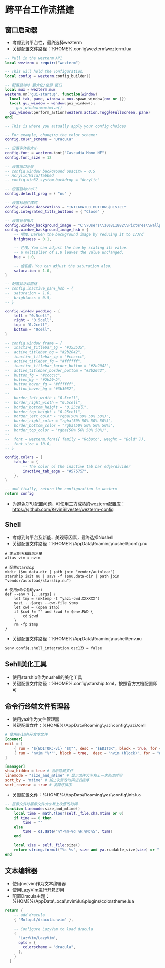 # 跨平台工作流搭建
## 窗口启动器
- 考虑到跨平台性，最终选择wezterm
- 关键配置文件路径：%HOME%\.config\wezterm\wezterm.lua
```lua
-- Pull in the wezterm API
local wezterm = require("wezterm")

-- This will hold the configuration.
local config = wezterm.config_builder()

-- 配置启动时 最大化/全屏 窗口
local mux = wezterm.mux
wezterm.on('gui-startup', function(window)
  local tab, pane, window = mux.spawn_window(cmd or {})
  local gui_window = window:gui_window();
  -- gui_window:maximize()
  gui_window:perform_action(wezterm.action.ToggleFullScreen, pane)
end)

-- This is where you actually apply your config choices

-- For example, changing the color scheme:
config.color_scheme = "Dracula"

-- 设置字体和大小
config.font = wezterm.font("Cascadia Mono NF")
config.font_size = 12

-- 设置窗口背景
-- config.window_background_opacity = 0.5
-- Acrylic/Mica/Tabbed
-- config.win32_system_backdrop = "Acrylic"

-- 设置启动shell
config.default_prog = { "nu" }

-- 设置标题栏样式
config.window_decorations = "INTEGRATED_BUTTONS|RESIZE"
config.integrated_title_buttons = { "Close" }

-- 设置背景图片
config.window_background_image = "C:\\Users\\z00811882\\Pictures\\wallpaper\\yuhang.jpeg"
config.window_background_image_hsb = {
	-- 明度，Darken the background image by reducing it to 1/3rd
	brightness = 0.1,

	-- 色度，You can adjust the hue by scaling its value.
	-- a multiplier of 1.0 leaves the value unchanged.
	hue = 1.0,

	-- 饱和度，You can adjust the saturation also.
	saturation = 1.0,
}

-- 配置非活动窗格
-- config.inactive_pane_hsb = {
-- 	saturation = 1.0,
-- 	brightness = 0.5,
-- }

config.window_padding = {
	left = "0.5cell",
	right = "0.5cell",
	top = "0.2cell",
	bottom = "0cell",
}

-- config.window_frame = {
-- 	inactive_titlebar_bg = "#353535",
-- 	active_titlebar_bg = "#2b2042",
-- 	inactive_titlebar_fg = "#cccccc",
-- 	active_titlebar_fg = "#ffffff",
-- 	inactive_titlebar_border_bottom = "#2b2042",
-- 	active_titlebar_border_bottom = "#2b2042",
-- 	button_fg = "#cccccc",
-- 	button_bg = "#2b2042",
-- 	button_hover_fg = "#ffffff",
-- 	button_hover_bg = "#3b3052",
--
-- 	border_left_width = "0.5cell",
-- 	border_right_width = "0.5cell",
-- 	border_bottom_height = "0.25cell",
-- 	border_top_height = "0.25cell",
-- 	border_left_color = "rgba(50% 50% 50% 50%)",
-- 	border_right_color = "rgba(50% 50% 50% 50%)",
-- 	border_bottom_color = "rgba(50% 50% 50% 50%)",
-- 	border_top_color = "rgba(50% 50% 50% 50%)",
--
-- 	font = wezterm.font({ family = "Roboto", weight = "Bold" }),
-- 	font_size = 10.0,
-- }

config.colors = {
	tab_bar = {
		-- The color of the inactive tab bar edge/divider
		inactive_tab_edge = "#575757",
	},
}

-- and finally, return the configuration to wezterm
return config

```
- 为避免GPU配置问题，可使用三方成熟的wezterm配置库：https://github.com/KevinSilvester/wezterm-config

## Shell
- 考虑到跨平台及新能、美观等因素，最终选择Nushell
- 关键配置文件路径：%HOME%\AppData\Roaming\nushell\config.nu
```nushell
# 定义别名和目录常量
alias vim = nvim

# 配置starship
mkdir ($nu.data-dir | path join "vendor/autoload")
starship init nu | save -f ($nu.data-dir | path join "vendor/autoload/starship.nu")

# 使用y命令启动yazi
def --env y [...args] {
	let tmp = (mktemp -t "yazi-cwd.XXXXXX")
	yazi ...$args --cwd-file $tmp
	let cwd = (open $tmp)
	if $cwd != "" and $cwd != $env.PWD {
		cd $cwd
	}
	rm -fp $tmp
}

```
- 关键配置文件路径：%HOME%\AppData\Roaming\nushell\env.nu
```nushell
$env.config.shell_integration.osc133 = false
```

## Sehll美化工具
- 使用starship作为nushell的美化工具
- 关键配置文件路径：%HOME%\.config\starship.toml，按照官方文档配置即可

## 命令行终端文件管理器
- 使用yazi作为文件管理器
- 关键配置文件：%HOME%\AppData\Roaming\yazi\config\yazi.toml
```toml
# 使用nvim打开文本文件
[opener]
edit = [
	{ run = '${EDITOR:=vi} "$@"', desc = "$EDITOR", block = true, for = "unix" },
	{ run = 'nvim "%*"', block = true,  desc = "nvim (block)", for = "windows" },
]

[manager]
show_hidden = true # 显示隐藏文件
linemode = "size_and_mtime" # 显示文件大小和上一次修改时间
sort_by = "mtime" # 按上次修改时间进行排序
sort_reverse = true # 按降序排序
```
- 关键配置文件：%HOME%\AppData\Roaming\yazi\config\init.lua
```lua
-- 显示文件时展示文件大小和上次修改时间
function Linemode:size_and_mtime()
	local time = math.floor(self._file.cha.mtime or 0)
	if time == 0 then
		time = ""
	else
		time = os.date("%Y-%m-%d %H:%M:%S", time)
	end

	local size = self._file:size()
	return string.format("%s %s", size and ya.readable_size(size) or "-", time)
end
```

## 文本编辑器
- 使用neovim作为文本编辑器
- 使用LazyVim进行开箱即用
- 配置Dracula主题：%HOME%\AppData\Local\nvim\lua\plugins\colorstheme.lua
```lua
return {
    -- add dracula
    { "Mofiqul/dracula.nvim" },
  
    -- Configure LazyVim to load dracula
    {
      "LazyVim/LazyVim",
      opts = {
        colorscheme = "dracula",
      },
    }
  }

```
